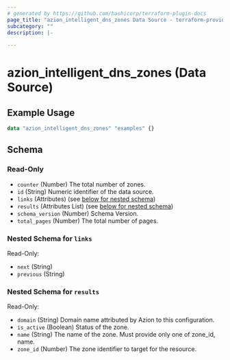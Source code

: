 ```yaml
---
# generated by https://github.com/hashicorp/terraform-plugin-docs
page_title: "azion_intelligent_dns_zones Data Source - terraform-provider-azion"
subcategory: ""
description: |-
  
---
```


# azion_intelligent_dns_zones (Data Source)



## Example Usage

```terraform
data "azion_intelligent_dns_zones" "examples" {}
```

<!-- schema generated by tfplugindocs -->
## Schema

### Read-Only

- `counter` (Number) The total number of zones.
- `id` (String) Numeric identifier of the data source.
- `links` (Attributes) (see [below for nested schema](#nestedatt--links))
- `results` (Attributes List) (see [below for nested schema](#nestedatt--results))
- `schema_version` (Number) Schema Version.
- `total_pages` (Number) The total number of pages.

<a id="nestedatt--links"></a>
### Nested Schema for `links`

Read-Only:

- `next` (String)
- `previous` (String)


<a id="nestedatt--results"></a>
### Nested Schema for `results`

Read-Only:

- `domain` (String) Domain name attributed by Azion to this configuration.
- `is_active` (Boolean) Status of the zone.
- `name` (String) The name of the zone. Must provide only one of zone_id, name.
- `zone_id` (Number) The zone identifier to target for the resource.


